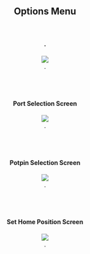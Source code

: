 <h2 align="center">Options Menu</h2>
<br>

<h4 align="center">.</h4>
<p align="center">
  <img src="https://user-images.githubusercontent.com/44120038/63558868-666dcb00-c514-11e9-8579-d0ec5f7f0399.png">
  <br>
  .
</p>
<p><br><br></p>


<h4 align="center">Port Selection Screen</h4>
<p align="center">
  <img src="https://user-images.githubusercontent.com/44120038/63558889-843b3000-c514-11e9-9367-a1abbaecfb0d.png">
  <br>
  .
</p>
<p><br><br></p>


<h4 align="center">Potpin Selection Screen</h4>
<p align="center">
  <img src="https://user-images.githubusercontent.com/44120038/63558892-869d8a00-c514-11e9-8939-44b035ce92b3.png">
  <br>
  .
</p>
<p><br><br></p>


<h4 align="center">Set Home Position Screen</h4>
<p align="center">
  <img src="https://user-images.githubusercontent.com/44120038/63558897-88674d80-c514-11e9-9ce3-9bb287c93f1c.png">
  <br>
  .
</p>
<p><br><br></p>
